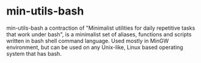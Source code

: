 # min-utils-bash
min-utils-bash a contraction of "Minimalist utilities for daily repetitive tasks that work under bash", is a minimalist set of aliases, functions and scripts written in bash shell command language. Used mostly in MinGW environment, but can be used on any Unix-like, Linux based operating system that has bash.
